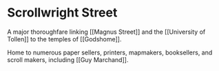 # Scrollwright Street

A major thoroughfare linking [[Magnus Street]] and the [[University of Tollen]] to the temples of [[Godshome]]. 

Home to numerous paper sellers, printers, mapmakers, booksellers, and scroll makers, including [[Guy Marchand]].